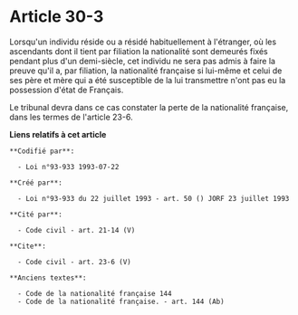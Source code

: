 # Article 30-3

Lorsqu'un individu réside ou a résidé habituellement à l'étranger, où les ascendants dont il tient par filiation la
nationalité sont demeurés fixés pendant plus d'un demi-siècle, cet individu ne sera pas admis à faire la preuve qu'il a, par
filiation, la nationalité française si lui-même et celui de ses père et mère qui a été susceptible de la lui transmettre
n'ont pas eu la possession d'état de Français. 

Le tribunal devra dans ce cas constater la perte de la nationalité française, dans les termes de l'article 23-6.

**Liens relatifs à cet article**

	**Codifié par**:

	  - Loi n°93-933 1993-07-22

	**Créé par**:

	  - Loi n°93-933 du 22 juillet 1993 - art. 50 () JORF 23 juillet 1993

	**Cité par**:

	  - Code civil - art. 21-14 (V)

	**Cite**:

	  - Code civil - art. 23-6 (V)

	**Anciens textes**:

	  - Code de la nationalité française 144
	  - Code de la nationalité française. - art. 144 (Ab)
